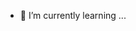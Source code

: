
- 🌱 I’m currently learning ...

<!---
jacko7107/jacko7107 is a ✨ special ✨ repository because its `README.md` (this file) appears on your GitHub profile.
You can click the Preview link to take a look at your changes.
--->
